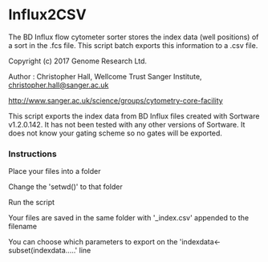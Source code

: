 # Influx2CSV
The BD Influx flow cytometer sorter stores the index data (well positions) of a sort in the .fcs file.  This script batch exports this information to a .csv file.

Copyright (c) 2017 Genome Research Ltd.

Author : Christopher Hall, Wellcome Trust Sanger Institute, christopher.hall@sanger.ac.uk

http://www.sanger.ac.uk/science/groups/cytometry-core-facility

This script exports the index data from BD Influx files created with Sortware v1.2.0.142.  It has not been tested with any other versions of Sortware.  It does not know your gating scheme so no gates will be exported.  

### Instructions
Place your files into a folder

Change the 'setwd()' to that folder

Run the script

Your files are saved in the same folder with '_index.csv' appended to the filename

You can choose which parameters to export on the 'indexdata<-subset(indexdata.....' line
